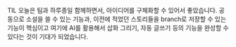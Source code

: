 TIL 
오늘은 팀과 하루종일 함께하면서, 아이디어를 구체화할 수 있어서 좋았습니다. 
공동으로 소설을 쓸 수 있는 기능과, 이전에 적었던 스토리들을 branch로 저장할 수 있는 기능이 핵심이고 
여기에 AI를 활용해서 삽화 그리기, 자동 글쓰기 등의 기능을 완성할 수 있다는 것이 기대가 되었습니다. 

